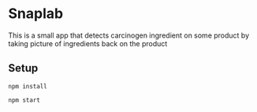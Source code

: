 Snaplab
===

This is a small app that detects carcinogen ingredient on some product by taking picture of ingredients back on the product

## Setup

```
npm install 
```

```
npm start 
```
